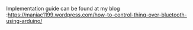 Implementation guide can be found at my blog :https://maniac1199.wordpress.com/how-to-control-thing-over-bluetooth-using-arduino/

